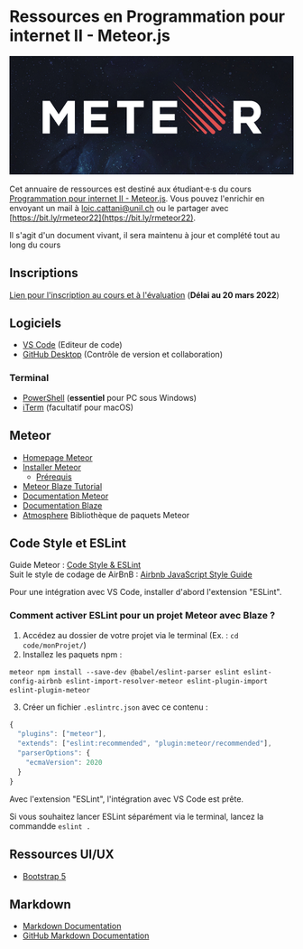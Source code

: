 # Ressources en Programmation pour internet II - Meteor.js

![Meteor](./images/meteor-logo.png)

Cet annuaire de ressources est destiné aux étudiant·e·s du cours [Programmation pour internet II - Meteor.js](https://applicationspub.unil.ch/interpub/noauth/php/Ud/ficheCours.php?v_enstyid=45169&v_langue=fr). Vous pouvez l'enrichir en envoyant un mail à [loic.cattani@unil.ch](mailto:loic.cattani@unil.ch?subject=Une%20nouvelle%20ressource%20en%20Meteor.js!) ou le partager avec [https://bit.ly/rmeteor22](https://bit.ly/rmeteor22).

Il s'agit d'un document vivant, il sera maintenu à jour et complété tout au long du cours

## Inscriptions

[Lien pour l'inscription au cours et à l'évaluation](https://www.unil.ch/lettres/fr/home/menuguid/etudiantes/enseignements-evaluations.html) (**Délai au 20 mars 2022**)

## Logiciels

- [VS Code](https://code.visualstudio.com/) (Editeur de code)
- [GitHub Desktop](https://desktop.github.com/) (Contrôle de version et collaboration)

### Terminal

- [PowerShell](https://docs.microsoft.com/en-us/powershell/scripting/install/installing-powershell-on-windows?view=powershell-7.2) (**essentiel** pour PC sous Windows)
- [iTerm](https://iterm2.com/) (facultatif pour macOS)

## Meteor

- [Homepage Meteor](https://www.meteor.com/)
- [Installer Meteor](https://www.meteor.com/developers/install)
  - [Prérequis](https://docs.meteor.com/install.html#prereqs)
- [Meteor Blaze Tutorial](https://blaze-tutorial.meteor.com/)
- [Documentation Meteor](https://docs.meteor.com/#/full/)
- [Documentation Blaze](http://blazejs.org/guide/introduction.html)
- [Atmosphere](https://atmospherejs.com/) Bibliothèque de paquets Meteor

## Code Style et ESLint
Guide Meteor : [Code Style & ESLint](https://guide.meteor.com/code-style.html)  
Suit le style de codage de AirBnB : [Airbnb JavaScript Style Guide](https://github.com/airbnb/javascript)

Pour une intégration avec VS Code, installer d'abord l'extension "ESLint".

### Comment activer ESLint pour un projet Meteor avec Blaze ?
1. Accédez au dossier de votre projet via le terminal (Ex. : `cd code/monProjet/`)
2. Installez les paquets npm :
```
meteor npm install --save-dev @babel/eslint-parser eslint eslint-config-airbnb eslint-import-resolver-meteor eslint-plugin-import eslint-plugin-meteor
```
3. Créer un fichier `.eslintrc.json` avec ce contenu :
```js
{
  "plugins": ["meteor"],
  "extends": ["eslint:recommended", "plugin:meteor/recommended"],
  "parserOptions": {
    "ecmaVersion": 2020
  }
}
```

Avec l'extension "ESLint", l'intégration avec VS Code est prête.

Si vous souhaitez lancer ESLint séparément via le terminal, lancez la commandde `eslint .`

## Ressources UI/UX

- [Bootstrap 5](https://getbootstrap.com/)

## Markdown

- [Markdown Documentation](https://www.markdownguide.org/basic-syntax/)
- [GitHub Markdown Documentation](https://docs.github.com/en/get-started/writing-on-github/getting-started-with-writing-and-formatting-on-github/basic-writing-and-formatting-syntax)
